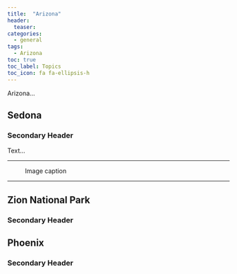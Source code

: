 ```yaml
---
title:  "Arizona"
header:
  teaser:
categories:
  - general
tags:
  - Arizona
toc: true
toc_label: Topics
toc_icon: fa fa-ellipsis-h
---
```


Arizona...

## Sedona

### Secondary Header

Text...

***

<figure class="align-center">
  <img src="" alt="">
  <figcaption>Image caption</figcaption>
</figure>

***

## Zion National Park

### Secondary Header



## Phoenix

### Secondary Header

